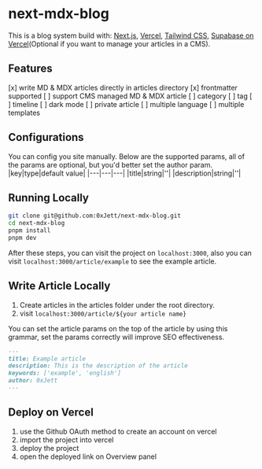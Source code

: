 # next-mdx-blog
This is a blog system build with: [Next.js](https://nextjs.org/), [Vercel](https://vercel.com/home), [Tailwind CSS](https://tailwindcss.com/), [Supabase on Vercel](https://vercel.com/jett-projects/~/integrations/supabase)(Optional if you want to manage your articles in a CMS).

## Features
[x] write MD & MDX articles directly in articles directory
[x] frontmatter supported
[ ] support CMS managed MD & MDX article
[ ] category
[ ] tag
[ ] timeline
[ ] dark mode
[ ] private article
[ ] multiple language
[ ] multiple templates

## Configurations
You can config you site manually.
Below are the supported params, all of the params are optional, but you'd better set the author param.
|key|type|default value|
|---|---|---|
|title|string|''|
|description|string|''|

## Running Locally
```bash
git clone git@github.com:0xJett/next-mdx-blog.git
cd next-mdx-blog
pnpm install
pnpm dev
```

After these steps, you can visit the project on `localhost:3000`, also you can visit `localhost:3000/article/example` to see the example article.

## Write Article Locally
1. Create articles in the articles folder under the root directory.
2. visit `localhost:3000/article/${your article name}`

You can set the article params on the top of the article by using this grammar, set the params correctly will improve SEO effectiveness.
```markdown
---
title: Example article
description: This is the description of the article
keywords: ['example', 'english']
author: 0xJett
---
```

## Deploy on Vercel
1. use the Github OAuth method to create an account on vercel
2. import the project into vercel
3. deploy the project
4. open the deployed link on Overview panel
